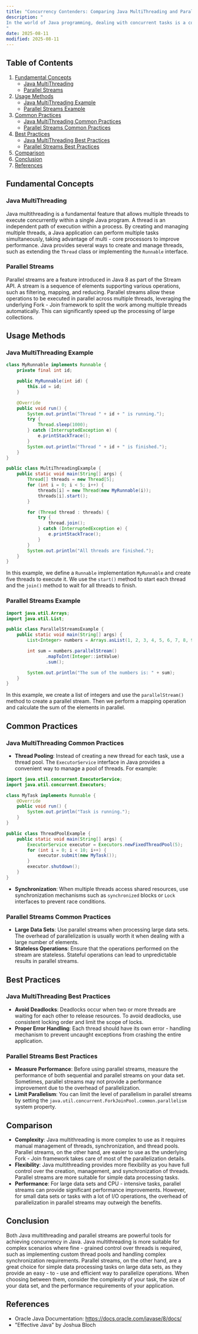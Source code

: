 ```yaml
---
title: "Concurrency Contenders: Comparing Java MultiThreading and Parallel Streams"
description: "
In the world of Java programming, dealing with concurrent tasks is a common requirement, especially when aiming to improve the performance of applications by leveraging multi - core processors. Two popular approaches for achieving concurrency in Java are traditional multithreading and parallel streams. This blog will delve into the fundamental concepts, usage methods, common practices, and best practices of both Java multithreading and parallel streams, and provide a detailed comparison between them to help you make informed decisions when choosing the right concurrency mechanism for your projects.
"
date: 2025-08-11
modified: 2025-08-11
---
```


## Table of Contents
1. [Fundamental Concepts](#fundamental-concepts)
    - [Java MultiThreading](#java-multithreading)
    - [Parallel Streams](#parallel-streams)
2. [Usage Methods](#usage-methods)
    - [Java MultiThreading Example](#java-multithreading-example)
    - [Parallel Streams Example](#parallel-streams-example)
3. [Common Practices](#common-practices)
    - [Java MultiThreading Common Practices](#java-multithreading-common-practices)
    - [Parallel Streams Common Practices](#parallel-streams-common-practices)
4. [Best Practices](#best-practices)
    - [Java MultiThreading Best Practices](#java-multithreading-best-practices)
    - [Parallel Streams Best Practices](#parallel-streams-best-practices)
5. [Comparison](#comparison)
6. [Conclusion](#conclusion)
7. [References](#references)

## Fundamental Concepts

### Java MultiThreading
Java multithreading is a fundamental feature that allows multiple threads to execute concurrently within a single Java program. A thread is an independent path of execution within a process. By creating and managing multiple threads, a Java application can perform multiple tasks simultaneously, taking advantage of multi - core processors to improve performance. Java provides several ways to create and manage threads, such as extending the `Thread` class or implementing the `Runnable` interface.

### Parallel Streams
Parallel streams are a feature introduced in Java 8 as part of the Stream API. A stream is a sequence of elements supporting various operations, such as filtering, mapping, and reducing. Parallel streams allow these operations to be executed in parallel across multiple threads, leveraging the underlying Fork - Join framework to split the work among multiple threads automatically. This can significantly speed up the processing of large collections.

## Usage Methods

### Java MultiThreading Example
```java
class MyRunnable implements Runnable {
    private final int id;

    public MyRunnable(int id) {
        this.id = id;
    }

    @Override
    public void run() {
        System.out.println("Thread " + id + " is running.");
        try {
            Thread.sleep(1000);
        } catch (InterruptedException e) {
            e.printStackTrace();
        }
        System.out.println("Thread " + id + " is finished.");
    }
}

public class MultiThreadingExample {
    public static void main(String[] args) {
        Thread[] threads = new Thread[5];
        for (int i = 0; i < 5; i++) {
            threads[i] = new Thread(new MyRunnable(i));
            threads[i].start();
        }

        for (Thread thread : threads) {
            try {
                thread.join();
            } catch (InterruptedException e) {
                e.printStackTrace();
            }
        }
        System.out.println("All threads are finished.");
    }
}
```
In this example, we define a `Runnable` implementation `MyRunnable` and create five threads to execute it. We use the `start()` method to start each thread and the `join()` method to wait for all threads to finish.

### Parallel Streams Example
```java
import java.util.Arrays;
import java.util.List;

public class ParallelStreamsExample {
    public static void main(String[] args) {
        List<Integer> numbers = Arrays.asList(1, 2, 3, 4, 5, 6, 7, 8, 9, 10);

        int sum = numbers.parallelStream()
               .mapToInt(Integer::intValue)
               .sum();

        System.out.println("The sum of the numbers is: " + sum);
    }
}
```
In this example, we create a list of integers and use the `parallelStream()` method to create a parallel stream. Then we perform a mapping operation and calculate the sum of the elements in parallel.

## Common Practices

### Java MultiThreading Common Practices
- **Thread Pooling**: Instead of creating a new thread for each task, use a thread pool. The `ExecutorService` interface in Java provides a convenient way to manage a pool of threads. For example:
```java
import java.util.concurrent.ExecutorService;
import java.util.concurrent.Executors;

class MyTask implements Runnable {
    @Override
    public void run() {
        System.out.println("Task is running.");
    }
}

public class ThreadPoolExample {
    public static void main(String[] args) {
        ExecutorService executor = Executors.newFixedThreadPool(5);
        for (int i = 0; i < 10; i++) {
            executor.submit(new MyTask());
        }
        executor.shutdown();
    }
}
```
- **Synchronization**: When multiple threads access shared resources, use synchronization mechanisms such as `synchronized` blocks or `Lock` interfaces to prevent race conditions.

### Parallel Streams Common Practices
- **Large Data Sets**: Use parallel streams when processing large data sets. The overhead of parallelization is usually worth it when dealing with a large number of elements.
- **Stateless Operations**: Ensure that the operations performed on the stream are stateless. Stateful operations can lead to unpredictable results in parallel streams.

## Best Practices

### Java MultiThreading Best Practices
- **Avoid Deadlocks**: Deadlocks occur when two or more threads are waiting for each other to release resources. To avoid deadlocks, use consistent locking order and limit the scope of locks.
- **Proper Error Handling**: Each thread should have its own error - handling mechanism to prevent uncaught exceptions from crashing the entire application.

### Parallel Streams Best Practices
- **Measure Performance**: Before using parallel streams, measure the performance of both sequential and parallel streams on your data set. Sometimes, parallel streams may not provide a performance improvement due to the overhead of parallelization.
- **Limit Parallelism**: You can limit the level of parallelism in parallel streams by setting the `java.util.concurrent.ForkJoinPool.common.parallelism` system property.

## Comparison
- **Complexity**: Java multithreading is more complex to use as it requires manual management of threads, synchronization, and thread pools. Parallel streams, on the other hand, are easier to use as the underlying Fork - Join framework takes care of most of the parallelization details.
- **Flexibility**: Java multithreading provides more flexibility as you have full control over the creation, management, and synchronization of threads. Parallel streams are more suitable for simple data processing tasks.
- **Performance**: For large data sets and CPU - intensive tasks, parallel streams can provide significant performance improvements. However, for small data sets or tasks with a lot of I/O operations, the overhead of parallelization in parallel streams may outweigh the benefits.

## Conclusion
Both Java multithreading and parallel streams are powerful tools for achieving concurrency in Java. Java multithreading is more suitable for complex scenarios where fine - grained control over threads is required, such as implementing custom thread pools and handling complex synchronization requirements. Parallel streams, on the other hand, are a great choice for simple data processing tasks on large data sets, as they provide an easy - to - use and efficient way to parallelize operations. When choosing between them, consider the complexity of your task, the size of your data set, and the performance requirements of your application.

## References
- Oracle Java Documentation: https://docs.oracle.com/javase/8/docs/
- "Effective Java" by Joshua Bloch

